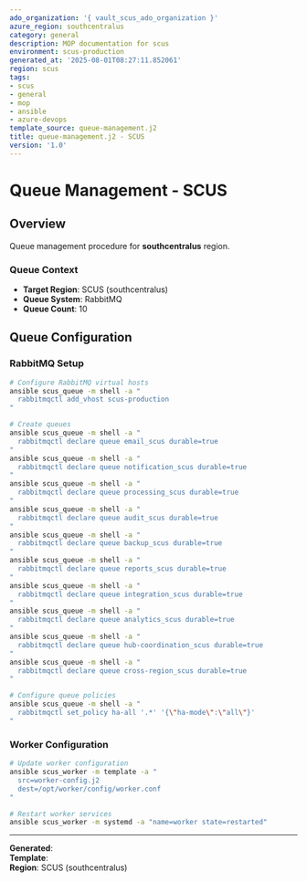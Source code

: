 ```yaml
---
ado_organization: '{ vault_scus_ado_organization }'
azure_region: southcentralus
category: general
description: MOP documentation for scus
environment: scus-production
generated_at: '2025-08-01T08:27:11.852061'
region: scus
tags:
- scus
- general
- mop
- ansible
- azure-devops
template_source: queue-management.j2
title: queue-management.j2 - SCUS
version: '1.0'
---
```



# Queue Management - SCUS

## Overview

Queue management procedure for **southcentralus** region.

### Queue Context

- **Target Region**: SCUS (southcentralus)
- **Queue System**: RabbitMQ
- **Queue Count**: 10

## Queue Configuration

### RabbitMQ Setup
```bash
# Configure RabbitMQ virtual hosts
ansible scus_queue -m shell -a "
  rabbitmqctl add_vhost scus-production
"

# Create queues
ansible scus_queue -m shell -a "
  rabbitmqctl declare queue email_scus durable=true
"
ansible scus_queue -m shell -a "
  rabbitmqctl declare queue notification_scus durable=true
"
ansible scus_queue -m shell -a "
  rabbitmqctl declare queue processing_scus durable=true
"
ansible scus_queue -m shell -a "
  rabbitmqctl declare queue audit_scus durable=true
"
ansible scus_queue -m shell -a "
  rabbitmqctl declare queue backup_scus durable=true
"
ansible scus_queue -m shell -a "
  rabbitmqctl declare queue reports_scus durable=true
"
ansible scus_queue -m shell -a "
  rabbitmqctl declare queue integration_scus durable=true
"
ansible scus_queue -m shell -a "
  rabbitmqctl declare queue analytics_scus durable=true
"
ansible scus_queue -m shell -a "
  rabbitmqctl declare queue hub-coordination_scus durable=true
"
ansible scus_queue -m shell -a "
  rabbitmqctl declare queue cross-region_scus durable=true
"

# Configure queue policies
ansible scus_queue -m shell -a "
  rabbitmqctl set_policy ha-all '.*' '{\"ha-mode\":\"all\"}'
"
```

### Worker Configuration
```bash
# Update worker configuration
ansible scus_worker -m template -a "
  src=worker-config.j2
  dest=/opt/worker/config/worker.conf
"

# Restart worker services
ansible scus_worker -m systemd -a "name=worker state=restarted"
```

---

**Generated**:   
**Template**:   
**Region**: SCUS (southcentralus)